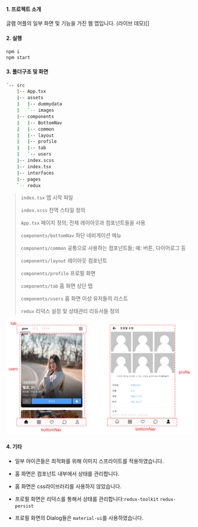 

#### 1. 프로젝트 소개

글램 어플의 일부 화면 및 기능을 가진 웹 앱입니다.
(라이브 데모)[]



#### 2. 실행

```shell
npm i
npm start
```



#### 3. 폴더구조 및 화면

```bash
`-- src
    |-- App.tsx
    |-- assets
    |   |-- dummydata
    |   `-- images
    |-- components
    |   |-- BottomNav
    |   |-- common
    |   |-- layout
    |   |-- profile
    |   |-- tab
    |   `-- users
    |-- index.scss
    |-- index.tsx
    |-- interfaces
    |-- pages
    `-- redux
```

> `index.tsx`  앱 시작 파일
>
> `index.scss`  전역 스타일 정의
>
> `App.tsx`  페이지 정의; 전체 레이아웃과 컴포넌트들을 사용
>
> `components/bottomNav`  하단 네비게이션 메뉴 
>
> `components/common`   공통으로 사용하는 컴포넌트들; 예: 버튼, 다이어로그 등
>
> `components/layout` 레이아웃 컴포넌트
>
> `components/profile`  프로필 화면
>
> `components/tab`  홈 화면 상단 탭
>
> `components/users`  홈 화면 이성 유저들의 리스트
>
> `redux`   리덕스 설정 및 상태관리 리듀서들 정의

![sample](public/sample.png)

#### 4. 기타

- 일부 아이콘들은 최적화를 위해 이미지 스프라이트를 적용하였습니다.

- 홈 화면은 컴포넌트 내부에서 상태를 관리합니다.

- 홈 화면은 css라이브러리를 사용하지 않았습니다.

- 프로필 화면은 리덕스를 통해서 상태를 관리합니다:`redux-toolkit` `redux-persist`

- 프로필 화면의 Dialog들은 `material-ui`를 사용하였습니다.

